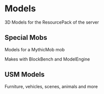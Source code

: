 # Models
3D Models for the ResourcePack of the server

## Special Mobs
Models for a MythicMob mob

Makes with BlockBench and ModelEngine

## USM Models
Furniture, vehicles, scenes, animals and more
